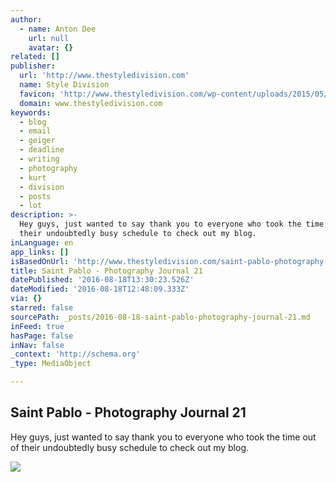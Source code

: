 ```yaml
---
author:
  - name: Anton Dee
    url: null
    avatar: {}
related: []
publisher:
  url: 'http://www.thestyledivision.com'
  name: Style Division
  favicon: 'http://www.thestyledivision.com/wp-content/uploads/2015/05/favicon2-copy.png'
  domain: www.thestyledivision.com
keywords:
  - blog
  - email
  - geiger
  - deadline
  - writing
  - photography
  - kurt
  - division
  - posts
  - lot
description: >-
  Hey guys, just wanted to say thank you to everyone who took the time out of
  their undoubtedly busy schedule to check out my blog.
inLanguage: en
app_links: []
isBasedOnUrl: 'http://www.thestyledivision.com/saint-pablo-photography-journal-21'
title: Saint Pablo - Photography Journal 21
datePublished: '2016-08-18T13:30:23.526Z'
dateModified: '2016-08-18T12:48:09.333Z'
via: {}
starred: false
sourcePath: _posts/2016-08-18-saint-pablo-photography-journal-21.md
inFeed: true
hasPage: false
inNav: false
_context: 'http://schema.org'
_type: MediaObject

---
```

<article style=""><h1>Saint Pablo - Photography Journal 21</h1><p>Hey guys, just wanted to say thank you to everyone who took the time out of their undoubtedly busy schedule to check out my blog.</p><img src="http://www.thestyledivision.com/wp-content/uploads/2016/06/withings-smartwatch-activite-steel.jpg" /></article>